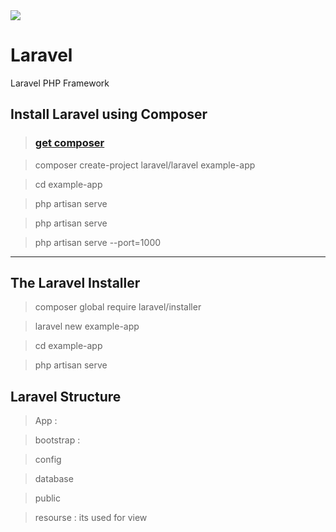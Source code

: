 <img src="https://laravel.com/img/logomark.min.svg">

# Laravel
Laravel PHP Framework

## Install Laravel using Composer

> ### <a href="https://getcomposer.org/">get composer</a>

> composer create-project laravel/laravel example-app

> cd example-app

> php artisan serve

> php artisan serve 

> php artisan serve --port=1000

<hr>

## The Laravel Installer

> composer global require laravel/installer

> laravel new example-app

> cd example-app

> php artisan serve

## Laravel Structure

> App :

> bootstrap :

> config

> database 

> public

> resourse : its used for view 
